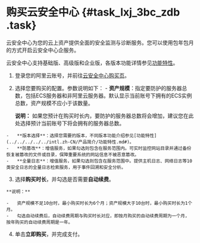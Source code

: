 # 购买云安全中心 {#task_lxj_3bc_zdb .task}

云安全中心为您的云上资产提供全面的安全监测与诊断服务。您可以使用包年包月的方式开启云安全中心企服务。

云安全中心支持基础版、高级版和企业版，各版本功能详情参见[功能特性](../../../../../intl.zh-CN/产品简介/功能特性.md#)。

1.  登录您的阿里云账号，并前往[云安全中心购买页](https://common-buy-intl.alibabacloud.com/?commodityCode=sas_intl&accounttraceid=1f5e0cf4-dfe1-4ab4-a4c9-57af70efdb4d#/buy)。 
2.   选择您要购买的配置。参数说明如下： 
    -   **资产规模**：指定要防护的服务器总数，包括ECS服务器和非阿里云服务器。默认显示当前账号下拥有的ECS实例总数，资产规模不应小于该数量。

        **说明：** 如果您预计在购买时长内，要防护的服务器总数将会增加，建议您在此处选择预计当前账号下将会拥有的服务器总数。

    -   **版本选择**：选择您需要的版本，不同版本功能介绍参见[功能特性](../../../../../intl.zh-CN/产品简介/功能特性.md#)。
    -   **防篡改**：增值服务，如果勾选则包含在服务范围内。可实时监控网站目录并通过备份恢复被篡改的文件或目录，保障重要系统的网站信息不被恶意篡改。
    -   **全量日志**：增值服务，如果勾选则包含在服务范围中。提供主机日志、网络日志等10类安全日志的全量日志检索服务，用于事件回溯和安全分析。
3.   选择**购买时长**，并勾选是否需要**自动续费**。 

    **说明：** 

    -   资产规模不足10台时，最小购买时长为6个月；资产规模大于10台时，最小购买时长为1个月。
    -   勾选自动续费后，自动续费周期与购买时长对应，即按月购买的自动续费周期为一个月，按年购买的自动续费周期是一年。
4.   单击**立即购买**，并完成支付。 


